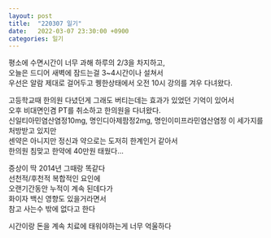 ```yaml
---
layout: post
title:  "220307 일기"
date:   2022-03-07 23:30:00 +0900
categories: 일기
---
```


평소에 수면시간이 너무 과해 하루의 2/3을 차지하고,  
오늘은 드디어 새벽에 잠드는걸 3~4시간이나 설쳐서  
우선은 알람 제대로 걸어두고 퀭한상태에서 오전 10시 강의를 겨우 다녀왔다.

고등학교때 한의원 다녔던게 그래도 버티는데는 효과가 있었던 기억이 있어서  
오후 비대면인겸 PT를 취소하고 한의원을 다녀왔다.  
신일티아민염산염정10mg, 명인디아제팜정2mg, 명인이미프라민염산염정 이 세가지를 처방받고 있지만  
센약은 아니지만 정신과 약으로는 도저히 한계인거 같아서  
한의원 침맞고 한약에 40만원 태웠다...  

증상이 딱 2014년 그때랑 똑같다  
선천적/후천적 복합적인 요인에  
오랜기간동안 누적이 계속 된데다가   
화이자 백신 영향도 있을거라면서      
참고 사는수 밖에 없다고 한다  

시간이랑 돈을 계속 치료에 태워야하는게 너무 억울하다